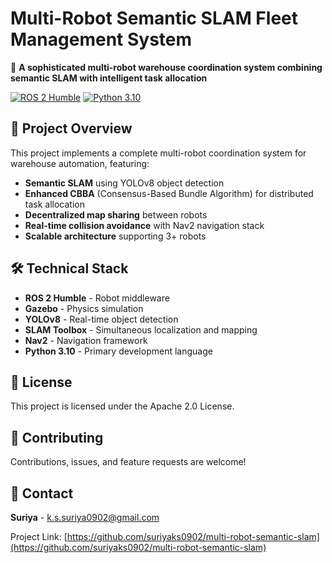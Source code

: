# Multi-Robot Semantic SLAM Fleet Management System

🤖 **A sophisticated multi-robot warehouse coordination system combining semantic SLAM with intelligent task allocation**

[![ROS 2 Humble](https://img.shields.io/badge/ROS_2-Humble-blue)](https://docs.ros.org/en/humble/)
[![Python 3.10](https://img.shields.io/badge/python-3.10-blue)](https://www.python.org/)

## 🎯 Project Overview

This project implements a complete multi-robot coordination system for warehouse automation, featuring:

- **Semantic SLAM** using YOLOv8 object detection
- **Enhanced CBBA** (Consensus-Based Bundle Algorithm) for distributed task allocation  
- **Decentralized map sharing** between robots
- **Real-time collision avoidance** with Nav2 navigation stack
- **Scalable architecture** supporting 3+ robots



## 🛠️ Technical Stack

- **ROS 2 Humble** - Robot middleware
- **Gazebo** - Physics simulation  
- **YOLOv8** - Real-time object detection
- **SLAM Toolbox** - Simultaneous localization and mapping
- **Nav2** - Navigation framework
- **Python 3.10** - Primary development language



## 📄 License

This project is licensed under the Apache 2.0 License.

## 🤝 Contributing

Contributions, issues, and feature requests are welcome!

## 📧 Contact

**Suriya** - k.s.suriya0902@gmail.com

Project Link: [https://github.com/suriyaks0902/multi-robot-semantic-slam](https://github.com/suriyaks0902/multi-robot-semantic-slam)